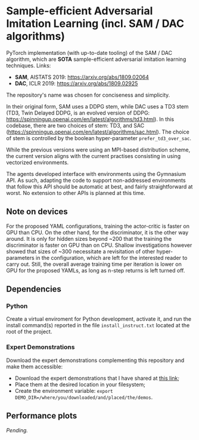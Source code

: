 # Sample-efficient Adversarial Imitation Learning (incl. SAM / DAC algorithms)

PyTorch implementation (with up-to-date tooling) of the SAM / DAC algorithm,
which are __SOTA__ sample-efficient adversarial imitation learning techniques.
Links:
* __SAM__, AISTATS 2019: https://arxiv.org/abs/1809.02064
* __DAC__, ICLR 2019: https://arxiv.org/abs/1809.02925 

The repository's name was chosen for conciseness and simplicity.

In their original form, SAM uses a DDPG stem, while DAC uses a TD3 stem
(TD3, Twin Delayed DDPG, is an evolved version of DDPG:
https://spinningup.openai.com/en/latest/algorithms/td3.html).
In this codebase, there are two choices of stem: TD3, and SAC
(https://spinningup.openai.com/en/latest/algorithms/sac.html).
The choice of stem is controlled by the boolean hyper-parameter `prefer_td3_over_sac`.

While the previous versions were using an MPI-based distribution scheme,
the current version aligns with the current practises consisting in using vectorized environments.

The agents developed interface with environments using the Gymnasium API.
As such, adapting the code to support non-addressed environments that follow this API should be
automatic at best, and fairly straightforward at worst.
No extension to other APIs is planned at this time.

## Note on devices

For the proposed YAML configurations, training the actor-critic is faster on GPU than CPU.
On the other hand, for the discriminator, it is the other way around. It is only for hidden sizes
beyond ~200 that the training the discriminator is faster on GPU than on CPU. Shallow
investigations however showed that sizes of ~300 necessitate a revisitation of other
hyper-parameters in the configuration, which are left for the interested reader to carry out.
Still, the overall average training time per iteration is lower on GPU for the proposed YAMLs,
as long as n-step returns is left turned off.

## Dependencies

### Python

Create a virtual enviroment for Python development, activate it,
and run the install command(s) reported in
the file `install_instruct.txt` located at the root of the project.

### Expert Demonstrations

Download the expert demonstrations complementing this repository and make them accessible:
- Download the expert demonstrations that I have shared at
[this link](https://drive.google.com/drive/folders/1dGw-O6ZT_WWTuqDayIA9xat1jZgeiXoE?usp=sharing);
- Place them at the desired location in your filesystem;
- Create the environment variable: `export DEMO_DIR=/where/you/downloaded/and/placed/the/demos`.

## Performance plots

_Pending._
